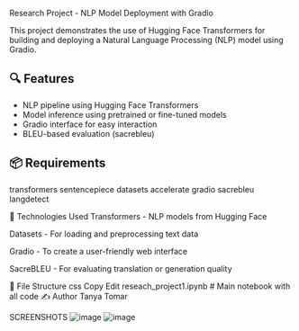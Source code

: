  Research Project - NLP Model Deployment with Gradio

This project demonstrates the use of Hugging Face Transformers for building and deploying a Natural Language Processing (NLP) model using Gradio.

## 🔍 Features

- NLP pipeline using Hugging Face Transformers
- Model inference using pretrained or fine-tuned models
- Gradio interface for easy interaction
- BLEU-based evaluation (sacrebleu)

## 📦 Requirements

transformers
sentencepiece
datasets
accelerate
gradio
sacrebleu
langdetect



🧠 Technologies Used
Transformers - NLP models from Hugging Face

Datasets - For loading and preprocessing text data

Gradio - To create a user-friendly web interface

SacreBLEU - For evaluating translation or generation quality

📁 File Structure
css
Copy
Edit
reseach_project1.ipynb  # Main notebook with all code
✍️ Author
Tanya Tomar

SCREENSHOTS
![image](https://github.com/user-attachments/assets/ae22ac06-5ca3-4232-b8fe-40e6867b0bca)
![image](https://github.com/user-attachments/assets/21324cfb-468e-42be-8a1c-7a5a98a9d01a)

